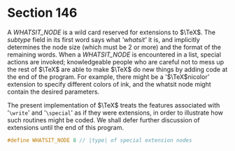 # Section 146

A *WHATSIT_NODE* is a wild card reserved for extensions to $\TeX$.
The *subtype* field in its first word says what *'whatsit'* it is, and implicitly determines the node size (which must be 2 or more) and the format of the remaining words.
When a *WHATSIT_NODE* is encountered in a list, special actions are invoked; knowledgeable people who are careful not to mess up the rest of $\TeX$ are able to make $\TeX$ do new things by adding code at the end of the program.
For example, there might be a '$\TeX$nicolor' extension to specify different colors of ink, and the whatsit node might contain the desired parameters.

The present implementation of $\TeX$ treats the features associated with '`\write`' and '`\special`' as if they were extensions, in order to illustrate how such routines might be coded.
We shall defer further discussion of extensions until the end of this program.

```c include/constants.h
#define WHATSIT_NODE 8 // |type| of special extension nodes
```
